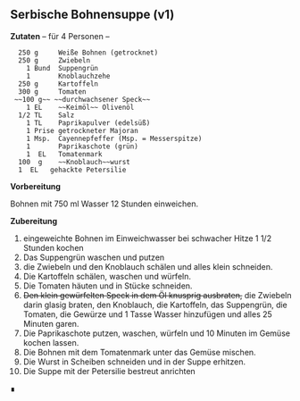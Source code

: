 Serbische Bohnensuppe (v1)
--------------------------------

**Zutaten** – für 4 Personen –

```
  250 g     Weiße Bohnen (getrocknet)  
  250 g     Zwiebeln  
    1 Bund  Suppengrün  
    1       Knoblauchzehe  
  250 g     Kartoffeln  
  300 g     Tomaten  
 ~~100 g~~ ~~durchwachsener Speck~~  
    1 EL    ~~Keimöl~~ Olivenöl  
  1/2 TL    Salz  
    1 TL    Paprikapulver (edelsüß)  
    1 Prise getrockneter Majoran  
    1 Msp.  Cayennepfeffer (Msp. = Messerspitze)  
    1       Paprikaschote (grün)  
    1  EL   Tomatenmark  
  100  g    ~~Knoblauch~~wurst  
  1  EL   gehackte Petersilie  
```

**Vorbereitung**

Bohnen mit 750 ml Wasser 12 Stunden einweichen. 

**Zubereitung**

1. eingeweichte Bohnen im Einweichwasser bei schwacher Hitze 1 1/2 Stunden kochen
1. Das Suppengrün waschen und putzen
1. die Zwiebeln und den Knoblauch schälen und alles klein schneiden.
1. Die Kartoffeln schälen, waschen und würfeln.
1. Die Tomaten häuten und in Stücke schneiden.
1. ~~Den klein gewürfelten Speck in dem Öl knusprig ausbraten,~~ die Zwiebeln darin glasig braten, den Knoblauch, die Kartoffeln, das Suppengrün, die Tomaten, die Gewürze und 1 Tasse Wasser hinzufügen und alles 25 Minuten garen.
1. Die Paprikaschote putzen, waschen, würfeln und 10 Minuten im Gemüse kochen lassen.
1. Die Bohnen mit dem Tomatenmark unter das Gemüse mischen.
1. Die Wurst in Scheiben schneiden und in der Suppe erhitzen.
1. Die Suppe mit der Petersilie bestreut anrichten

∎  
